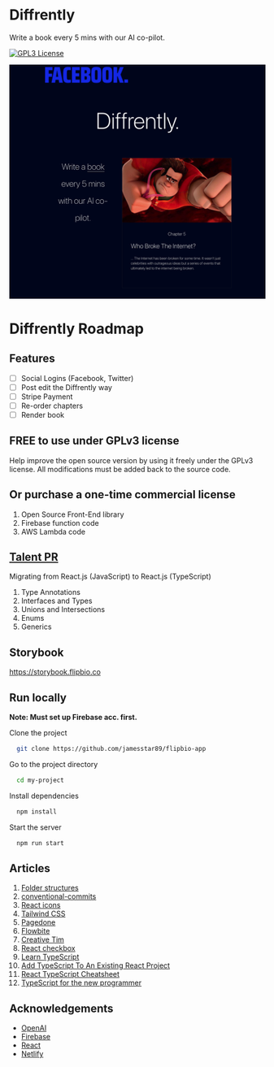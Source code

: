 # Diffrently

Write a book every 5 mins with our AI co-pilot.

[![GPL3 License](https://img.shields.io/badge/license-GPLv3-blue)](https://choosealicense.com/licenses/gpl-3.0/)

![Alt text](public/diffrently-landing-page.png)

# Diffrently Roadmap

## Features

 * [ ] Social Logins (Facebook, Twitter)
 * [ ] Post edit the Diffrently way
 * [ ] Stripe Payment
 * [ ] Re-order chapters
 * [ ] Render book

## FREE to use under GPLv3 license

Help improve the open source version by using it freely under the GPLv3 license. All modifications must be added back to the source code.

## Or purchase a one-time commercial license

1. Open Source Front-End library
2. Firebase function code
3. AWS Lambda code

## [Talent PR](#talent-pr)

Migrating from React.js (JavaScript) to React.js (TypeScript)

1. Type Annotations
2. Interfaces and Types
3. Unions and Intersections
4. Enums
5. Generics

## Storybook

https://storybook.flipbio.co

## Run locally

**Note: Must set up Firebase acc. first.**

Clone the project

```bash
  git clone https://github.com/jamesstar89/flipbio-app
```

Go to the project directory

```bash
  cd my-project
```

Install dependencies

```bash
  npm install
```

Start the server

```bash
  npm run start
```

## Articles

1. [Folder structures](https://dev.to/itswillt/folder-structures-in-react-projects-3dp8)
2. [conventional-commits](https://gist.github.com/Zekfad/f51cb06ac76e2457f11c80ed705c95a3)
3. [React icons](https://react-icons.github.io/react-icons/)
4. [Tailwind CSS](https://tailwindcss.com/docs)
5. [Pagedone](https://pagedone.io/)
6. [Flowbite](https://flowbite.com/docs/getting-started/introduction/)
7. [Creative Tim](https://www.creative-tim.com/twcomponents)
8. [React checkbox](https://dev.to/collegewap/how-to-work-with-checkboxes-in-react-44bc)
9. [Learn TypeScript](https://www.youtube.com/watch?v=3mDny9XAgic)
10. [Add TypeScript To An Existing React Project](https://www.totaltypescript.com/add-typescript-to-existing-react-project)
11. [React TypeScript Cheatsheet](https://react-typescript-cheatsheet.netlify.app/docs/basic/getting-started/function_components/)
12. [TypeScript for the new programmer](https://www.typescriptlang.org/docs/handbook/typescript-from-scratch.html)

## Acknowledgements

 - [OpenAI](https://openai.com)
 - [Firebase](https://firebase.google.com)
 - [React](https://react.dev)
 - [Netlify](https://netlify.com)